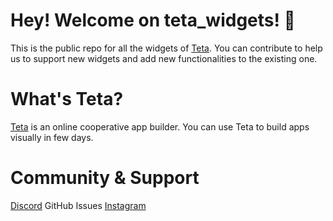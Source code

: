 # Hey! Welcome on teta_widgets! 🤗
This is the public repo for all the widgets of [Teta](https://teta.so).
You can contribute to help us to support new widgets and add new functionalities to the existing one.

# What's Teta?
[Teta](https://teta.so) is an online cooperative app builder. You can use Teta to build apps visually in few days.

# Community & Support
[Discord](http://discord.gg/z9MjHSMaSX)
GitHub Issues
[Instagram](http://instagram.com/teta.so)